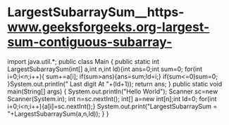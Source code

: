 # LargestSubarraySum__https-www.geeksforgeeks.org-largest-sum-contiguous-subarray-


import java.util.*;
public class Main
{
    public static int LargestSubarraySum(int[] a,int n,int ld){int ans=0;int sum=0;
        for(int i=0;i<n;i++){
            sum+=a[i];
            if(sum>ans){ans=sum;ld=i;}
            if(sum<=0)sum=0;
        }System.out.println(" Last digit At "+(ld+1));
        return ans;
    }
	public static void main(String[] args) {
		System.out.println("Hello World");
		Scanner sc=new Scanner(System.in);
		int n=sc.nextInt();
		int[] a=new int[n];int ld=0;
		for(int i=0;i<n;i++){a[i]=sc.nextInt();}
		System.out.print("LargestSubarraySum = "+LargestSubarraySum(a,n,ld));
	}
}
